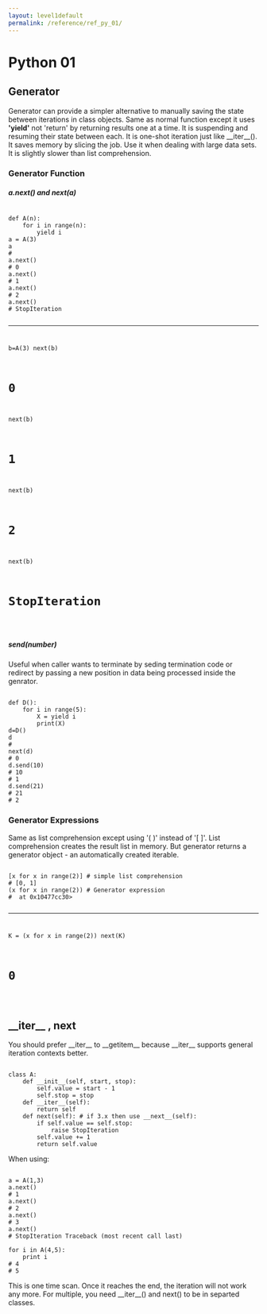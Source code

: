 ```yaml
---
layout: level1default 
permalink: /reference/ref_py_01/
---
```


<h1>Python 01</h1>

<h2>Generator</h2>
<p>Generator can provide a simpler alternative to manually saving the state between iterations in class objects. Same as normal function except it uses <strong class="mark">'yield'</strong> not 'return' by returning results one at a time. It is suspending and resuming their state between each. It is one-shot iteration just like __iter__(). It saves memory by slicing the job. Use it when dealing with large data sets. It is slightly slower than list comprehension.</p>
<h3>Generator Function</h3>

<h5>a.next() and next(a)</h5>
<pre><code>
def A(n):
    for i in range(n):
        yield i
a = A(3)
a
# <generator object A at 0x1042aafa0>
a.next()
# 0
a.next()
# 1
a.next()
# 2
a.next()
# StopIteration 

-----
b=A(3)
next(b)
# 0 
next(b)
# 1
next(b)
# 2
next(b)
# StopIteration 
</code></pre>

<h5>send(number)</h5>
<p>Useful when caller wants to terminate by seding termination code or redirect by passing a new position in data being processed inside the genrator.</p>
<pre><code>
def D():
    for i in range(5):
        X = yield i
        print(X)
d=D()
d
# <generator object D at 0x10477c7d0>
next(d)
# 0
d.send(10)
# 10
# 1
d.send(21)
# 21
# 2
</code></pre>

<h3>Generator Expressions</h3>

<p>Same as list comprehension except using '( )' instead of '[ ]'. List comprehension creates the result list in memory. But generator returns a generator object - an automatically created iterable.</p>
<pre><code>
[x for x in range(2)] # simple list comprehension
# [0, 1]
(x for x in range(2)) # Generator expression
# <generator object <genexpr> at 0x10477cc30>

------

K = (x for x in range(2))
next(K)
# 0
</code></pre>
<h2>__iter__ , next</h2>

<p>You should prefer __iter__ to __getitem__ because __iter__ supports general iteration contexts better.</p>

<pre><code>
class A:
    def __init__(self, start, stop):
        self.value = start - 1
        self.stop = stop 
    def __iter__(self):
        return self
    def next(self): # if 3.x then use __next__(self):
        if self.value == self.stop: 
            raise StopIteration
        self.value += 1
        return self.value
</code></pre>

<p>When using:</p>

<pre><code>
a = A(1,3)
a.next()
# 1
a.next()
# 2
a.next()
# 3
a.next()
# StopIteration Traceback (most recent call last)

for i in A(4,5):
    print i
# 4
# 5
</code></pre>
<p>This is one time scan. Once it reaches the end, the iteration will not work any more. For multiple, you need __iter__() and next() to be in separted classes.</p>


